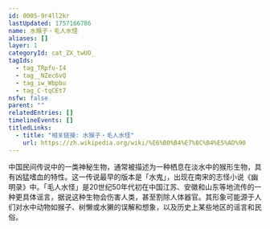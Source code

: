 ```yaml
---
id: 0005-9r4ll2kr
lastUpdated: 1757166786
name: 水猴子・毛人水怪
aliases: []
layer: 1
categoryId: cat_ZX_twUO_
tagIds:
  - tag_TRpfu-I4
  - tag__NZec6vQ
  - tag_iw_Wbpbu
  - tag_C-tqCEt7
nsfw: false
parent: ""
relatedEntries: []
timelineEvents: []
titledLinks:
  - title: "相关链接: 水猴子・毛人水怪"
    url: https://zh.wikipedia.org/wiki/%E6%B0%B4%E7%8C%B4%E5%AD%90
---
```


中国民间传说中的一类神秘生物，通常被描述为一种栖息在淡水中的猴形生物，具有凶猛嗜血的特性。这一传说最早的版本是「水鬼」，出现在南宋的志怪小说《幽明录》中。「毛人水怪」是20世纪50年代初在中国江苏、安徽和山东等地流传的一种更具体谣言，据说这种生物会伤害人类，甚至割除人体器官。其形象可能源于人们对水中动物如猴子、树懒或水獭的误解和想象，以及历史上某些地区的谣言和民俗。